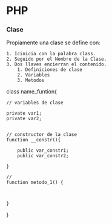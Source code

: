 # PHP 

### Clase 


Propiamente una clase se define con:

	1. Icinicia con la palabra class.
	2. Seguido por el Nombre de la Clase.
	3. Dos llaves encierran el contenido.
		1. Definiciones de clase
		2. Variables
		3. Metodos

class name_funtion{

	// variables de clase

	private var1;
	private var2;


	// constructor de la clase 
	function __constr(){

		public var_constr1;
		public var_constr2;

	}

	// 
	function metodo_1() {

		

	}
	

}

